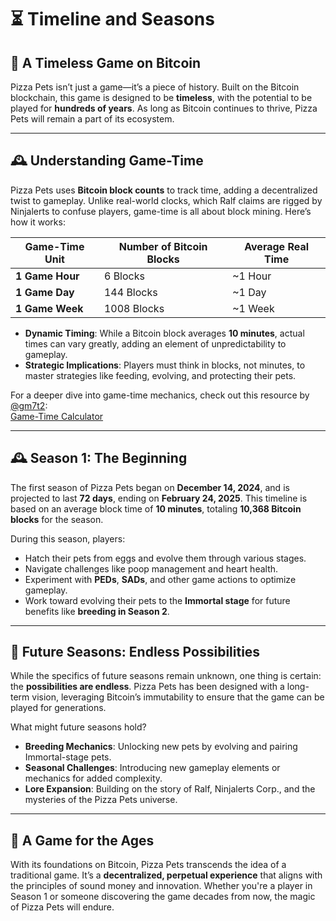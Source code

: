 # ⏳ Timeline and Seasons

## 📅 A Timeless Game on Bitcoin

Pizza Pets isn’t just a game—it’s a piece of history. Built on the Bitcoin blockchain, this game is designed to be **timeless**, with the potential to be played for **hundreds of years**. As long as Bitcoin continues to thrive, Pizza Pets will remain a part of its ecosystem.

---

## 🕰️ Understanding Game-Time

Pizza Pets uses **Bitcoin block counts** to track time, adding a decentralized twist to gameplay. Unlike real-world clocks, which Ralf claims are rigged by Ninjalerts to confuse players, game-time is all about block mining. Here’s how it works:

| **Game-Time Unit** | **Number of Bitcoin Blocks** | **Average Real Time** |
|---------------------|------------------------------|------------------------|
| **1 Game Hour**     | 6 Blocks                    | ~1 Hour               |
| **1 Game Day**      | 144 Blocks                  | ~1 Day                |
| **1 Game Week**     | 1008 Blocks                 | ~1 Week               |

- **Dynamic Timing**: While a Bitcoin block averages **10 minutes**, actual times can vary greatly, adding an element of unpredictability to gameplay.  
- **Strategic Implications**: Players must think in blocks, not minutes, to master strategies like feeding, evolving, and protecting their pets.

For a deeper dive into game-time mechanics, check out this resource by [@gm7t2](https://x.com/gm7t2):  
[Game-Time Calculator](https://pets.ordstuff.info/time/)

---

## 🕰️ Season 1: The Beginning

The first season of Pizza Pets began on **December 14, 2024**, and is projected to last **72 days**, ending on **February 24, 2025**. This timeline is based on an average block time of **10 minutes**, totaling **10,368 Bitcoin blocks** for the season.

During this season, players:
- Hatch their pets from eggs and evolve them through various stages.
- Navigate challenges like poop management and heart health.
- Experiment with **PEDs**, **SADs**, and other game actions to optimize gameplay.
- Work toward evolving their pets to the **Immortal stage** for future benefits like **breeding in Season 2**.

---

## 🔮 Future Seasons: Endless Possibilities

While the specifics of future seasons remain unknown, one thing is certain: the **possibilities are endless**. Pizza Pets has been designed with a long-term vision, leveraging Bitcoin’s immutability to ensure that the game can be played for generations.

What might future seasons hold?
- **Breeding Mechanics**: Unlocking new pets by evolving and pairing Immortal-stage pets.
- **Seasonal Challenges**: Introducing new gameplay elements or mechanics for added complexity.
- **Lore Expansion**: Building on the story of Ralf, Ninjalerts Corp., and the mysteries of the Pizza Pets universe.

---

## 🎯 A Game for the Ages

With its foundations on Bitcoin, Pizza Pets transcends the idea of a traditional game. It’s a **decentralized, perpetual experience** that aligns with the principles of sound money and innovation. Whether you're a player in Season 1 or someone discovering the game decades from now, the magic of Pizza Pets will endure.